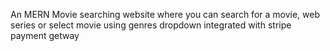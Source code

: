 An MERN Movie searching website where you can search for a movie, web series or select movie using genres dropdown integrated with stripe payment getway
